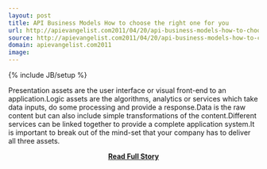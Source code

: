 ```yaml
---
layout: post
title: API Business Models How to choose the right one for you
url: http://apievangelist.com2011/04/20/api-business-models-how-to-choose-the-right-one-for-you/
source: http://apievangelist.com2011/04/20/api-business-models-how-to-choose-the-right-one-for-you/
domain: apievangelist.com2011
image: 
---
```

{% include JB/setup %}<p>Presentation assets are the user interface or visual front-end to an application.Logic assets are the algorithms, analytics or services which take data inputs, do some processing and provide a response.Data is the raw content but can also include simple transformations of the content.Different services can be linked together to provide a complete application system.It is important to break out of the mind-set that your company has to deliver all three assets.</p>
<center><p><a href="http://apievangelist.com2011/04/20/api-business-models-how-to-choose-the-right-one-for-you/" style='padding:25px; font-sze:18px; font-weight: bold;'>Read Full Story</a></p></center>
